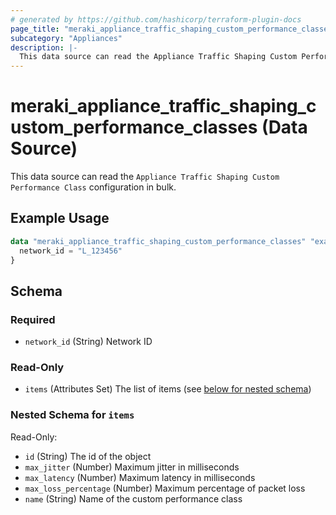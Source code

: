 ```yaml
---
# generated by https://github.com/hashicorp/terraform-plugin-docs
page_title: "meraki_appliance_traffic_shaping_custom_performance_classes Data Source - terraform-provider-meraki"
subcategory: "Appliances"
description: |-
  This data source can read the Appliance Traffic Shaping Custom Performance Class configuration in bulk.
---
```


# meraki_appliance_traffic_shaping_custom_performance_classes (Data Source)

This data source can read the `Appliance Traffic Shaping Custom Performance Class` configuration in bulk.

## Example Usage

```terraform
data "meraki_appliance_traffic_shaping_custom_performance_classes" "example" {
  network_id = "L_123456"
}
```

<!-- schema generated by tfplugindocs -->
## Schema

### Required

- `network_id` (String) Network ID

### Read-Only

- `items` (Attributes Set) The list of items (see [below for nested schema](#nestedatt--items))

<a id="nestedatt--items"></a>
### Nested Schema for `items`

Read-Only:

- `id` (String) The id of the object
- `max_jitter` (Number) Maximum jitter in milliseconds
- `max_latency` (Number) Maximum latency in milliseconds
- `max_loss_percentage` (Number) Maximum percentage of packet loss
- `name` (String) Name of the custom performance class
